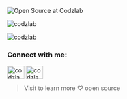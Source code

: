 ![Open Source at Codzlab](https://github.com/codzlab/.github/blob/main/Img/banner.png)

<p align="left"> <img src="https://komarev.com/ghpvc/?username=codzlab&label=Profile%20views&color=0e75b6&style=flat" alt="codzlab" /> </p>
<p align="left"> <a href="https://twitter.com/codzlab" target="blank"><img src="https://img.shields.io/twitter/follow/codzlab?logo=twitter&style=for-the-badge" alt="codzlab" /></a> </p>

<h3 align="left">Connect with me:</h3>
<p align="left">
<a href="https://twitter.com/codzlab" target="blank"><img align="center" src="https://raw.githubusercontent.com/rahuldkjain/github-profile-readme-generator/master/src/images/icons/Social/twitter.svg" alt="codzlab" height="30" width="40" /></a>
<a href="https://www.youtube.com/c/codzlab" target="blank"><img align="center" src="https://raw.githubusercontent.com/rahuldkjain/github-profile-readme-generator/master/src/images/icons/Social/youtube.svg" alt="codzlab" height="30" width="40" /></a>
</p>




>Visit to learn more ♡ open source
